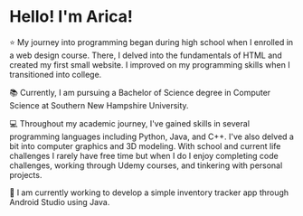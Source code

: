 # Hello! I'm Arica! 

:star: My journey into programming began during high school when I enrolled in a web design course. There, I delved into the fundamentals of HTML and created my first small website. I improved on my programming skills when I transitioned into college. 

:books: Currently, I am pursuing a Bachelor of Science degree in Computer Science at Southern New Hampshire University.

:computer: Throughout my academic journey, I've gained skills in several programming languages including Python, Java, and C++. I've also delved a bit into computer graphics and 3D modeling. With school and current life challenges I rarely have free time but when I do I enjoy completing code challenges, working through Udemy courses, and tinkering with personal projects.

:wrench: I am currently working to develop a simple inventory tracker app through Android Studio using Java.
